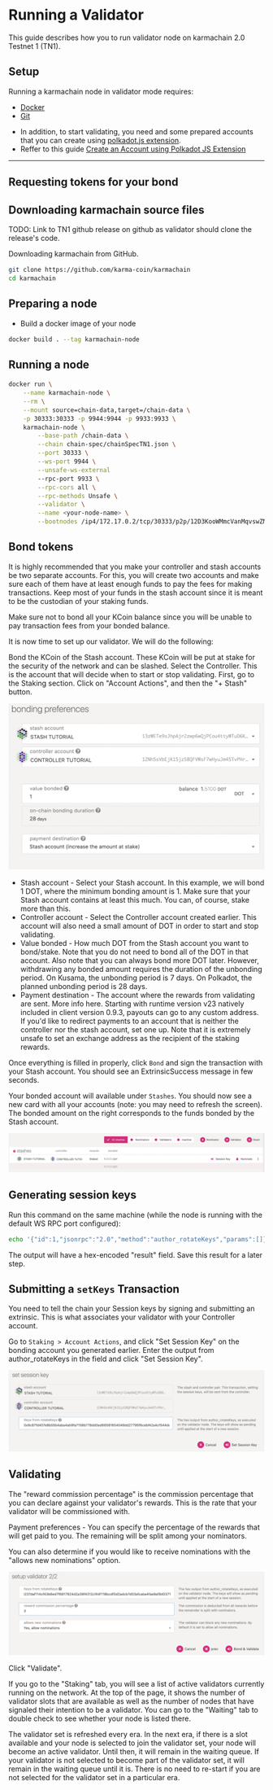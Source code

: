 # Running a Validator

This guide describes how you to run validator node on karmachain 2.0 Testnet 1 (TN1).

## Setup

Running a karmachain node in validator mode requires:
* [Docker](https://docs.docker.com/engine/install/)
* [Git](https://github.com/git-guides/install-git)

- In addition, to start validating, you need and some prepared accounts that you can create using [polkadot.js extension](https://chrome.google.com/webstore/detail/polkadot%7Bjs%7D-extension/mopnmbcafieddcagagdcbnhejhlodfdd).
- Reffer to this guide [Create an Account using Polkadot JS Extension](https://www.youtube.com/watch?v=sy7lvAqyzkY)

----

## Requesting tokens for your bond

[//]: # (TODO) 

## Downloading karmachain source files

TODO: Link to TN1 github release on github as validator should clone the release's code.

Downloading karmachain from GitHub.

```bash
git clone https://github.com/karma-coin/karmachain
cd karmachain
```

## Preparing a node

- Build a docker image of your node

```bash
docker build . --tag karmachain-node
```

## Running a node

```bash
docker run \
	--name karmachain-node \
	--rm \
	--mount source=chain-data,target=/chain-data \
	-p 30333:30333 -p 9944:9944 -p 9933:9933 \
	karmachain-node \
		--base-path /chain-data \
		--chain chain-spec/chainSpecTN1.json \
		--port 30333 \
		--ws-port 9944 \
		--unsafe-ws-external
		--rpc-port 9933 \
		--rpc-cors all \
		--rpc-methods Unsafe \
		--validator \
		--name <your-node-name> \
		--bootnodes /ip4/172.17.0.2/tcp/30333/p2p/12D3KooWMmcVanMqvswZM4HMzMvK3X4vuUr4NpogusA6oqGjcYP4
```

## Bond tokens

It is highly recommended that you make your controller and stash accounts be two separate accounts. For this, you will create two accounts and make sure each of them have at least enough funds to pay the fees for making transactions. Keep most of your funds in the stash account since it is meant to be the custodian of your staking funds.

Make sure not to bond all your KCoin balance since you will be unable to pay transaction fees from your bonded balance.

It is now time to set up our validator. We will do the following:

Bond the KCoin of the Stash account. These KCoin will be put at stake for the security of the network and can be slashed.
Select the Controller. This is the account that will decide when to start or stop validating.
First, go to the Staking section. Click on "Account Actions", and then the "+ Stash" button.

![bond](./images/run-a-validator/bond.png)

- Stash account - Select your Stash account. In this example, we will bond 1 DOT, where the minimum bonding amount is 1. Make sure that your Stash account contains at least this much. You can, of course, stake more than this.
- Controller account - Select the Controller account created earlier. This account will also need a small amount of DOT in order to start and stop validating.
- Value bonded - How much DOT from the Stash account you want to bond/stake. Note that you do not need to bond all of the DOT in that account. Also note that you can always bond more DOT later. However, withdrawing any bonded amount requires the duration of the unbonding period. On Kusama, the unbonding period is 7 days. On Polkadot, the planned unbonding period is 28 days.
- Payment destination - The account where the rewards from validating are sent. More info here. Starting with runtime version v23 natively included in client version 0.9.3, payouts can go to any custom address. If you'd like to redirect payments to an account that is neither the controller nor the stash account, set one up. Note that it is extremely unsafe to set an exchange address as the recipient of the staking rewards.

Once everything is filled in properly, click `Bond` and sign the transaction with your Stash account. You should see an ExtrinsicSuccess message in few seconds.

Your bonded account will available under `Stashes`. You should now see a new card with all your accounts (note: you may need to refresh the screen). The bonded amount on the right corresponds to the funds bonded by the Stash account.

![bond](./images/run-a-validator/stash.png)

## Generating session keys

Run this command on the same machine (while the node is running with the default WS RPC port configured):

```bash
echo '{"id":1,"jsonrpc":"2.0","method":"author_rotateKeys","params":[]}' | websocat -n1 -B 99999999 ws://127.0.0.1:9944
```

The output will have a hex-encoded "result" field. Save this result for a later step.

## Submitting a `setKeys` Transaction

You need to tell the chain your Session keys by signing and submitting an extrinsic. This is what associates your validator with your Controller account.

Go to `Staking > Account Actions`, and click "Set Session Key" on the bonding account you generated earlier. Enter the output from author_rotateKeys in the field and click "Set Session Key".

![setKeys](./images/run-a-validator/set-session-key.png)

## Validating

The "reward commission percentage" is the commission percentage that you can declare against your validator's rewards. This is the rate that your validator will be commissioned with.

Payment preferences - You can specify the percentage of the rewards that will get paid to you. The remaining will be split among your nominators.

You can also determine if you would like to receive nominations with the "allows new nominations" option.

![validate](./images/run-a-validator/validate.png)

Click "Validate".

If you go to the "Staking" tab, you will see a list of active validators currently running on the network. At the top of the page, it shows the number of validator slots that are available as well as the number of nodes that have signaled their intention to be a validator. You can go to the "Waiting" tab to double check to see whether your node is listed there.

The validator set is refreshed every era. In the next era, if there is a slot available and your node is selected to join the validator set, your node will become an active validator. Until then, it will remain in the waiting queue. If your validator is not selected to become part of the validator set, it will remain in the waiting queue until it is. There is no need to re-start if you are not selected for the validator set in a particular era.
